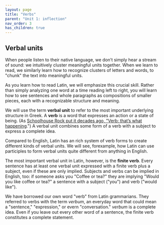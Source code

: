 ```yaml
---
layout: page
title: "Verbs"
parent: "Unit 1: inflection"
nav_order: 3
has_children: true
---
```


## Verbal units

When people listen to their native language, we don’t simply hear a stream of sound: we intuitively cluster meaningful units together. When we learn to read, we similarly learn how to recognize clusters of letters and words, to "chunk" the text into meaningful units.

As you learn how to read Latin, we will emphasize this crucial skill. Rather than simply analyzing one word at a time reading left to right, you will learn how to see sentences and whole paragraphs as compositions of smaller pieces, each with a recognizable structure and meaning.

We will use the term **verbal unit** to refer to the most important underlying structure in Greek. A **verb** is a word that expresses an action or a state of being. (As [Schoolhouse Rock put it decades ago, "Verb: that’s what happening](https://www.youtube.com/watch?v=IrfZCvTe-Ko).") A verbal unit combines some form of a verb with a subject to express a complete idea.

Compared to English, Latin has an rich system of verb forms to create different kinds of verbal units. We will see, forexample, how Latin can use participles to form verbal units quite different from anything in English.

The most important verbal unit in Latin, however, is the **finite verb**. Every sentence has at least one verbal unit expressed with a finite verb plus a subject, even if these are only implied. Subjects and verbs can be implied in English, too: if someone asks you "Coffee or tea?" they are implying "Would you like coffee or tea?" a sentence with a subject ("you") and verb ("would like").

We have borrowed our own word "verb" from Latin grammarians.  They referred to verbs with the term *verbum*, an everyday word that could mean a "sentence," "expression," or evern "conversation." *verbum* is a complete idea.  Even if you leave out every other word of a sentence, the finite verb constitutes a complete statement.
